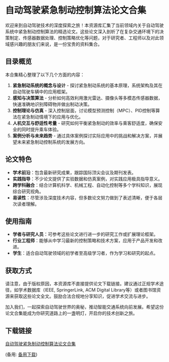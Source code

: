 # 自动驾驶紧急制动控制算法论文合集

欢迎来到自动驾驶技术的深度探索之旅！本资源库汇集了当前领域内关于自动驾驶系统中紧急制动控制算法的精选论文。这些论文深入剖析了在复杂交通环境下的决策制定、传感器数据处理、控制策略优化等问题，对于研究者、工程师以及对此领域感兴趣的朋友们来说，是一份宝贵的资料集合。

## 目录概览

本合集精心整理了以下几个方面的内容：

1. **紧急制动系统的概念与设计** - 探讨紧急制动系统的基本原理，系统架构及其在自动驾驶车辆中的应用框架。
2. **感知与决策算法** - 分析如何高效利用激光雷达、摄像头等多模态传感器数据，快速准确地识别障碍物并做出制动决策。
3. **控制理论与仿真** - 深入控制层面，讨论模型预测控制（MPC）、PID控制等算法在紧急制动情境下的应用与优化。
4. **人机交互与舒适性考量** - 研究如何平衡紧急制动的效率与乘客舒适度，确保安全的同时提升乘车体验。
5. **案例分析与未来趋势** - 通过具体案例探讨实际应用中的挑战和解决方案，并展望未来紧急制动控制系统的发展方向。

## 论文特色

- **学术前沿**：包含最新研究成果，跟踪国际顶尖会议及期刊发表。
- **实践指导**：不少论文提供了实验数据和仿真案例，对实践应用极具指导意义。
- **跨学科融合**：结合计算机科学、机械工程、自动化控制等多个学科知识，展现综合研究视角。
- **易读性**：尽管涉及深度技术内容，但多数论文努力做到了表述清晰，便于各层次读者理解。

## 使用指南

- **学者与研究人员**：可参考这些论文进行进一步的研究工作或扩展理论框架。
- **行业工程师**：能够从中学习最新的控制策略和技术方案，应用于产品开发和改进。
- **学生**：适合自动驾驶领域的初学者至高级学习者，作为学习和研究的起点。

## 获取方式

请注意，由于版权原因，本资源库不直接提供论文下载链接。建议通过正规学术途径，如学术数据库（IEEE, SpringerLink, ACM Digital Library等）或者图书馆资源来获取这些论文全文。鼓励合法合规地分享知识，促进学术交流与进步。

加入我们，一起探索自动驾驶世界的奥秘，推动智能交通系统向前发展。希望这份论文合集能成为你研究道路上的一盏明灯，开启你的技术创新之旅。

## 下载链接
[自动驾驶紧急制动控制算法论文合集](https://pan.quark.cn/s/fdfc92a2c787) 

(备用: [备用下载](https://pan.baidu.com/s/1FEDSir4ytxHx2RYLOxwbrA?pwd=icoc))
